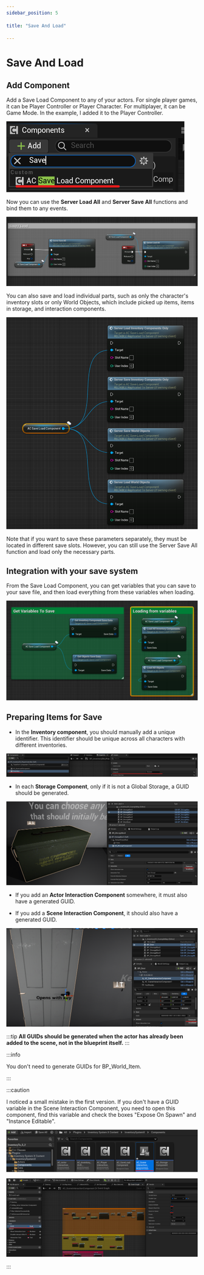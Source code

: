 ```yaml
---
sidebar_position: 5

title: "Save And Load"

---
```


# Save And Load

## Add Component

Add a Save Load Component to any of your actors. For single player games, it can be Player Controller or Player
Character. For multiplayer, it can be Game Mode. In the example, I added it to the Player Controller.

![img.png](..%2FImages_extras%2FSave%2Fimg.png)

Now you can use the **Server Load All** and **Server Save All** functions and bind them to any events.

![img_1.png](..%2FImages_extras%2FSave%2Fimg_1.png)

You can also save and load individual parts, such as only the character's inventory slots or only World Objects, which
include picked up items, items in storage, and interaction components.

![img_2.png](..%2FImages_extras%2FSave%2Fimg_2.png)

Note that if you want to save these parameters separately, they must be located in different save slots. However, you
can still use the Server Save All function and load only the necessary parts.

## Integration with your save system

From the Save Load Component, you can get variables that you can save to your save file, and then load everything from
these variables when loading.

![img_3.png](..%2FImages_extras%2FSave%2Fimg_3.png)

## Preparing Items for Save

- In the **Inventory component**, you should manually add a unique identifier. This identifier should be unique
across all characters with different inventories.

![img_6.png](..%2FImages_extras%2FSave%2Fimg_6.png)

- In each **Storage Component**, only if it is not a Global Storage, a GUID should be generated.

![img_3.png](..%2FImages_extras%2FStorage%2Fimg_3.png)

- If you add an **Actor Interaction Component** somewhere, it must also have a generated GUID.

- If you add a **Scene Interaction Component**, it should also have a generated GUID.

![img_7.png](..%2FImages_extras%2FSave%2Fimg_7.png)

:::tip
**All GUIDs should be generated when the actor has already been added to the scene, not in the blueprint itself.**
:::

:::info

You don't need to generate GUIDs for BP_World_Item.

:::

:::caution

I noticed a small mistake in the first version. If you don't have a GUID variable in the Scene Interaction Component,
you need to open this component, find this variable and check the boxes "Expose On Spawn" and "Instance Editable".

![img_4.png](..%2FImages_extras%2FSave%2Fimg_4.png)

![img_5.png](..%2FImages_extras%2FSave%2Fimg_5.png)

:::



